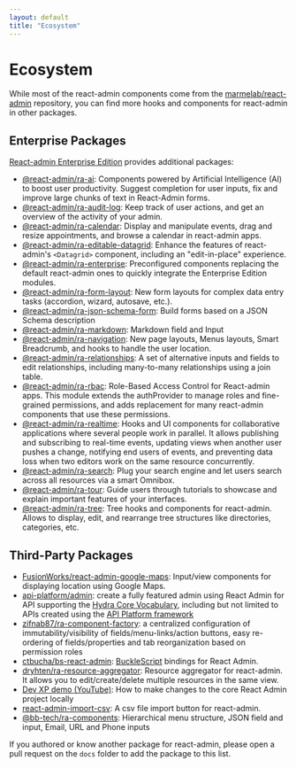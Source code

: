 ```yaml
---
layout: default
title: "Ecosystem"
---
```


# Ecosystem

While most of the react-admin components come from the [marmelab/react-admin](https://github.com/marmelab/react-admin) repository, you can find more hooks and components for react-admin in other packages.

## Enterprise Packages

[React-admin Enterprise Edition](https://marmelab.com/ra-enterprise) provides additional packages:

- [@react-admin/ra-ai](https://marmelab.com/ra-enterprise/modules/ra-ai): Components powered by Artificial Intelligence (AI) to boost user productivity. Suggest completion for user inputs, fix and improve large chunks of text in React-Admin forms.
- [@react-admin/ra-audit-log](https://marmelab.com/ra-enterprise/modules/ra-audit-log): Keep track of user actions, and get an overview of the activity of your admin.
- [@react-admin/ra-calendar](https://marmelab.com/ra-enterprise/modules/ra-calendar): Display and manipulate events, drag and resize appointments, and browse a calendar in react-admin apps.
- [@react-admin/ra-editable-datagrid](https://marmelab.com/ra-enterprise/modules/ra-editable-datagrid): Enhance the features of react-admin's `<Datagrid>` component, including an "edit-in-place" experience.
- [@react-admin/ra-enterprise](https://marmelab.com/ra-enterprise/modules/ra-enterprise): Preconfigured components replacing the default react-admin ones to quickly integrate the Enterprise Edition modules.
- [@react-admin/ra-form-layout](https://marmelab.com/ra-enterprise/modules/ra-form-layout): New form layouts for complex data entry tasks (accordion, wizard, autosave, etc.).
- [@react-admin/ra-json-schema-form](https://marmelab.com/ra-enterprise/modules/ra-json-schema-form): Build forms based on a JSON Schema description
- [@react-admin/ra-markdown](https://marmelab.com/ra-enterprise/modules/ra-markdown): Markdown field and Input
- [@react-admin/ra-navigation](https://marmelab.com/ra-enterprise/modules/ra-navigation): New page layouts, Menus layouts, Smart Breadcrumb, and hooks to handle the user location.
- [@react-admin/ra-relationships](https://marmelab.com/ra-enterprise/modules/ra-relationships): A set of alternative inputs and fields to edit relationships, including many-to-many relationships using a join table.
- [@react-admin/ra-rbac](https://marmelab.com/ra-enterprise/modules/ra-rbac): Role-Based Access Control for React-admin apps. This module extends the authProvider to manage roles and fine-grained permissions, and adds replacement for many react-admin components that use these permissions.
- [@react-admin/ra-realtime](https://marmelab.com/ra-enterprise/modules/ra-realtime): Hooks and UI components for collaborative applications where several people work in parallel. It allows publishing and subscribing to real-time events, updating views when another user pushes a change, notifying end users of events, and preventing data loss when two editors work on the same resource concurrently.
- [@react-admin/ra-search](https://marmelab.com/ra-enterprise/modules/ra-search): Plug your search engine and let users search across all resources via a smart Omnibox.
- [@react-admin/ra-tour](https://marmelab.com/ra-enterprise/modules/ra-tour): Guide users through tutorials to showcase and explain important features of your interfaces.
- [@react-admin/ra-tree](https://marmelab.com/ra-enterprise/modules/ra-tree): Tree hooks and components for react-admin. Allows to display, edit, and rearrange tree structures like directories, categories, etc.

## Third-Party Packages

- [FusionWorks/react-admin-google-maps](https://github.com/FusionWorks/react-admin-google-maps): Input/view components for displaying location using Google Maps.
- [api-platform/admin](https://api-platform.com/docs/admin): create a fully featured admin using React Admin for API supporting the [Hydra Core Vocabulary](https://www.hydra-cg.com/), including but not limited to APIs created using the [API Platform framework](https://api-platform.com)
- [zifnab87/ra-component-factory](https://github.com/zifnab87/ra-component-factory): a centralized configuration of immutability/visibility of fields/menu-links/action buttons, easy re-ordering of fields/properties and tab reorganization based on permission roles
- [ctbucha/bs-react-admin](https://github.com/ctbucha/bs-react-admin): [BuckleScript](https://bucklescript.github.io/) bindings for React Admin.
- [dryhten/ra-resource-aggregator](https://github.com/dryhten/ra-resource-aggregator): Resource aggregator for react-admin. It allows you to edit/create/delete multiple resources in the same view.
- [Dev XP demo (YouTube)](https://youtu.be/nHkVxDEnB3g): How to make changes to the core React Admin project locally
- [react-admin-import-csv](https://github.com/benwinding/react-admin-import-csv): A csv file import button for react-admin.
- [@bb-tech/ra-components](https://github.com/BigBasket/ra-components): Hierarchical menu structure, JSON field and input, Email, URL and Phone inputs

If you authored or know another package for react-admin, please open a pull request on the `docs` folder to add the package to this list. 